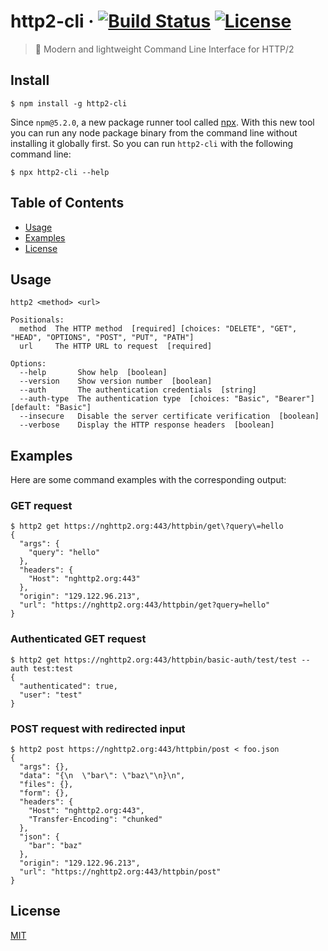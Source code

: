 # http2-cli &middot; [![Build Status](https://dev.azure.com/kevinpollet/http2-cli/_apis/build/status/kevinpollet.http2-cli?branchName=master)](https://dev.azure.com/kevinpollet/http2-cli/_build/latest?definitionId=2&branchName=master) [![License](https://img.shields.io/badge/license-MIT-blue.svg)](./LICENSE.md)

> 🥃 Modern and lightweight Command Line Interface for HTTP/2

## Install

```shell
$ npm install -g http2-cli
```

Since `npm@5.2.0`, a new package runner tool called [npx](https://medium.com/@maybekatz/introducing-npx-an-npm-package-runner-55f7d4bd282b). With this new tool you can run any node package binary from the command line without installing it globally first. So you can run `http2-cli` with the following command line:

```shell
$ npx http2-cli --help
```

## Table of Contents

- [Usage](#usage)
- [Examples](#examples)
- [License](#license)

## Usage

```shell
http2 <method> <url>

Positionals:
  method  The HTTP method  [required] [choices: "DELETE", "GET", "HEAD", "OPTIONS", "POST", "PUT", "PATH"]
  url     The HTTP URL to request  [required]

Options:
  --help       Show help  [boolean]
  --version    Show version number  [boolean]
  --auth       The authentication credentials  [string]
  --auth-type  The authentication type  [choices: "Basic", "Bearer"] [default: "Basic"]
  --insecure   Disable the server certificate verification  [boolean]
  --verbose    Display the HTTP response headers  [boolean]
```

## Examples

Here are some command examples with the corresponding output:

### GET request

```shell
$ http2 get https://nghttp2.org:443/httpbin/get\?query\=hello
{
  "args": {
    "query": "hello"
  },
  "headers": {
    "Host": "nghttp2.org:443"
  },
  "origin": "129.122.96.213",
  "url": "https://nghttp2.org:443/httpbin/get?query=hello"
}
```

### Authenticated GET request

```shell
$ http2 get https://nghttp2.org:443/httpbin/basic-auth/test/test --auth test:test
{
  "authenticated": true,
  "user": "test"
}
```

### POST request with redirected input

```shell
$ http2 post https://nghttp2.org:443/httpbin/post < foo.json
{
  "args": {},
  "data": "{\n  \"bar\": \"baz\"\n}\n",
  "files": {},
  "form": {},
  "headers": {
    "Host": "nghttp2.org:443",
    "Transfer-Encoding": "chunked"
  },
  "json": {
    "bar": "baz"
  },
  "origin": "129.122.96.213",
  "url": "https://nghttp2.org:443/httpbin/post"
}
```

## License

[MIT](./LICENSE.md)
